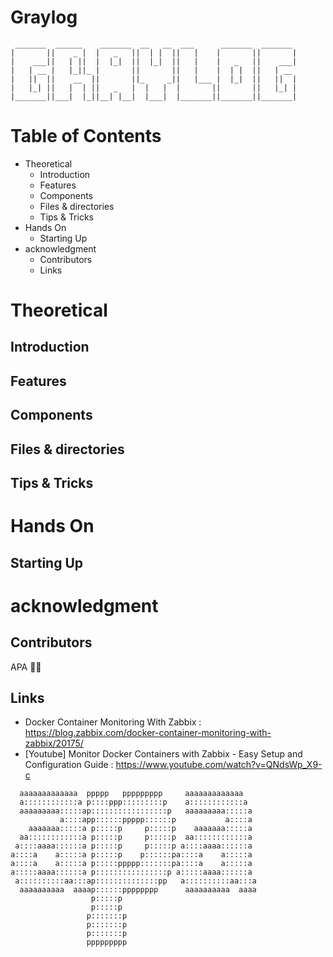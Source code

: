 # Graylog
```
 _______  ______    _______  __   __  ___      _______  _______ 
|       ||    _ |  |   _   ||  | |  ||   |    |       ||       |
|    ___||   | ||  |  |_|  ||  |_|  ||   |    |   _   ||    ___|
|   | __ |   |_||_ |       ||       ||   |    |  | |  ||   | __ 
|   ||  ||    __  ||       ||_     _||   |___ |  |_|  ||   ||  |
|   |_| ||   |  | ||   _   |  |   |  |       ||       ||   |_| |
|_______||___|  |_||__| |__|  |___|  |_______||_______||_______|
```
# Table of Contents
- Theoretical
  - Introduction
  - Features
  - Components
  - Files & directories
  - Tips & Tricks
- Hands On
  - Starting Up
- acknowledgment
  - Contributors
  - Links


# Theoretical
## Introduction
## Features
## Components
## Files & directories
## Tips & Tricks

# Hands On
## Starting Up



# acknowledgment
## Contributors

APA 🖖🏻

## Links
- Docker Container Monitoring With Zabbix : https://blog.zabbix.com/docker-container-monitoring-with-zabbix/20175/
- [Youtube] Monitor Docker Containers with Zabbix - Easy Setup and Configuration Guide : https://www.youtube.com/watch?v=QNdsWp_X9-c

```                                                                                
  aaaaaaaaaaaaa  ppppp   ppppppppp     aaaaaaaaaaaaa   
  a::::::::::::a p::::ppp:::::::::p    a::::::::::::a  
  aaaaaaaaa:::::ap:::::::::::::::::p   aaaaaaaaa:::::a 
           a::::app::::::ppppp::::::p           a::::a 
    aaaaaaa:::::a p:::::p     p:::::p    aaaaaaa:::::a 
  aa::::::::::::a p:::::p     p:::::p  aa::::::::::::a 
 a::::aaaa::::::a p:::::p     p:::::p a::::aaaa::::::a 
a::::a    a:::::a p:::::p    p::::::pa::::a    a:::::a 
a::::a    a:::::a p:::::ppppp:::::::pa::::a    a:::::a 
a:::::aaaa::::::a p::::::::::::::::p a:::::aaaa::::::a 
 a::::::::::aa:::ap::::::::::::::pp   a::::::::::aa:::a
  aaaaaaaaaa  aaaap::::::pppppppp      aaaaaaaaaa  aaaa
                  p:::::p                              
                  p:::::p                              
                 p:::::::p                             
                 p:::::::p                             
                 p:::::::p                             
                 ppppppppp                                                        
```